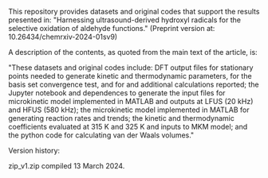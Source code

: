 This repository provides datasets and original codes that support the results presented in: "Harnessing ultrasound-derived hydroxyl radicals for the selective oxidation of aldehyde functions." (Preprint version at: 10.26434/chemrxiv-2024-01sv9)

A description of the contents, as quoted from the main text of the article, is:

"These datasets and original codes include: DFT output files for stationary points needed to generate kinetic and thermodynamic parameters, for the basis set convergence test, and for and additional calculations reported; the Jupyter notebook and dependences to generate the input files for microkinetic model implemented in MATLAB and outputs at LFUS (20 kHz) and HFUS (580 kHz); the microkinetic model implemented in MATLAB for generating reaction rates and trends; the kinetic and thermodynamic coefficients evaluated at 315 K and 325 K and inputs to MKM model; and the python code for calculating van der Waals volumes."


Version history:

zip_v1.zip compiled 13 March 2024.
